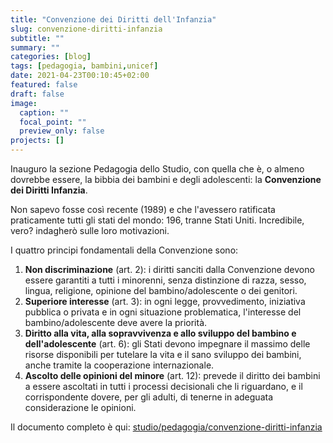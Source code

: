 ```yaml
---
title: "Convenzione dei Diritti dell'Infanzia"
slug: convenzione-diritti-infanzia
subtitle: ""
summary: ""
categories: [blog]
tags: [pedagogia, bambini,unicef]
date: 2021-04-23T00:10:45+02:00
featured: false
draft: false
image:
  caption: ""
  focal_point: ""
  preview_only: false
projects: []
---
```


Inauguro la sezione Pedagogia dello Studio, con quella che è, o almeno dovrebbe essere, la bibbia dei bambini e degli adolescenti: la **Convenzione dei Diritti Infanzia**.

Non sapevo fosse così recente (1989) e che l'avessero ratificata praticamente tutti gli stati del mondo: 196, tranne Stati Uniti. Incredibile, vero? indagherò sulle loro motivazioni.

I quattro principi fondamentali della Convenzione sono:

1. **Non discriminazione** (art. 2): i diritti sanciti dalla Convenzione devono essere garantiti a tutti i minorenni, senza distinzione di razza, sesso, lingua, religione, opinione del bambino/adolescente o dei genitori. 
2. **Superiore interesse** (art. 3): in ogni legge, provvedimento, iniziativa pubblica o privata e in ogni situazione problematica, l'interesse del bambino/adolescente deve avere la priorità. 
3. **Diritto alla vita, alla sopravvivenza e allo sviluppo del bambino e dell'adolescente** (art. 6): gli Stati devono impegnare il massimo delle risorse disponibili per tutelare la vita e il sano sviluppo dei bambini, anche tramite la cooperazione internazionale. 
4. **Ascolto delle opinioni del minore** (art. 12): prevede il diritto dei bambini a essere ascoltati in tutti i processi decisionali che li riguardano, e il corrispondente dovere, per gli adulti, di tenerne in adeguata considerazione le opinioni.

Il documento completo è qui: [studio/pedagogia/convenzione-diritti-infanzia](/studio/pedagogia/convenzione-diritti-infanzia)
